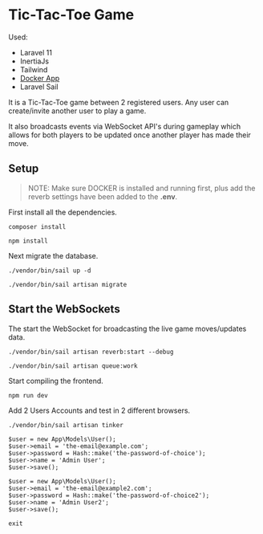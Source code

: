 # Tic-Tac-Toe Game

Used:

* Laravel 11
* InertiaJs
* Tailwind
* [Docker App](https://www.docker.com)
* Laravel Sail

It is a Tic-Tac-Toe game between 2 registered users. Any user can create/invite another user to play a game.

It also broadcasts events via WebSocket API's during gameplay which allows for both players to be updated once another player has made their move.

## Setup

> NOTE: Make sure DOCKER is installed and running first, plus add the reverb settings have been added to the **.env**.

First install all the dependencies.
```
composer install
```

```
npm install
```

Next migrate the database.

```
./vendor/bin/sail up -d
```

```
./vendor/bin/sail artisan migrate
```

## Start the WebSockets

The start the WebSocket for broadcasting the live game moves/updates data.

```
./vendor/bin/sail artisan reverb:start --debug
```

```
./vendor/bin/sail artisan queue:work
```

Start compiling the frontend.

```
npm run dev
```

Add 2 Users Accounts and test in 2 different browsers.

```
./vendor/bin/sail artisan tinker
```

```
$user = new App\Models\User();
$user->email = 'the-email@example.com';
$user->password = Hash::make('the-password-of-choice');
$user->name = 'Admin User';
$user->save();

$user = new App\Models\User();
$user->email = 'the-email@example2.com';
$user->password = Hash::make('the-password-of-choice2');
$user->name = 'Admin User2';
$user->save();

exit
```
